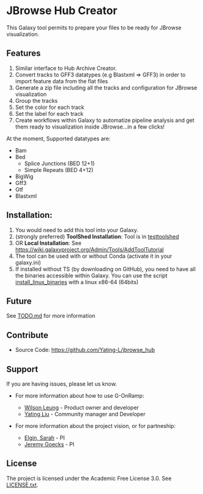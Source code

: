 # JBrowse Hub Creator
This Galaxy tool permits to prepare your files to be ready for JBrowse visualization.

## Features
1. Similar interface to Hub Archive Creator.
2. Convert tracks to GFF3 datatypes (e.g Blastxml => GFF3) in order to import feature data from the flat files
3. Generate a zip file including all the tracks and configuration for JBrowse visualization
4. Group the tracks 
5. Set the color for each track
6. Set the label for each track
7. Create workflows within Galaxy to automatize pipeline analysis and get them ready to visualization inside JBrowse...in a few clicks!

At the moment, Supported datatypes are:
- Bam
- Bed 
  - Splice Junctions (BED 12+1)
  - Simple Repeats (BED 4+12)
- BigWig
- Gff3
- Gtf
- Blastxml

## Installation:
1. You would need to add this tool into your Galaxy.
  1. (strongly preferred) **ToolShed Installation**: Tool is in [testtoolshed](https://testtoolshed.g2.bx.psu.edu/view/yating-l/jbrowse_hub/b7bf45272ab7)
  2. OR **Local Installation**: See https://wiki.galaxyproject.org/Admin/Tools/AddToolTutorial
2. The tool can be used with or without Conda (activate it in your galaxy.ini)
3. If installed without TS (by downloading on GitHub), you need to have all the binaries accessible within Galaxy.
   You can use the script [install_linux_binaries](util/install_linux_binaries) with a linux x86-64 (64bits)

## Future
See [TODO.md](todo.md) for more information

## Contribute

- Source Code: https://github.com/Yating-L/jbrowse_hub

## Support

If you are having issues, please let us know.

- For more information about how to use G-OnRamp:
    - [Wilson Leung](wleung@wustl.edu) - Product owner and developer
    - [Yating Liu](yliu41@wustl.edu) - Community manager and Developer

- For more information about the project vision, or for partneship:
    - [Elgin, Sarah](selgin@wustl.edu) - PI
    - [Jeremy Goecks](jgoecks@gwu.edu) - PI
    
## License

The project is licensed under the Academic Free License 3.0. See [LICENSE.txt](LICENSE.txt).
